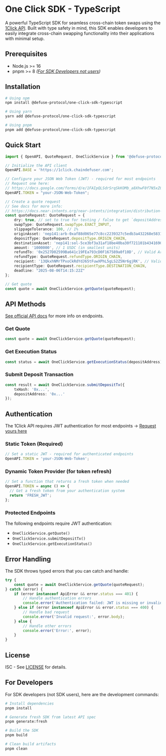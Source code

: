 # One Click SDK - TypeScript

A powerful TypeScript SDK for seamless cross-chain token swaps using the [1Click API](https://docs.near-intents.org/near-intents/integration/distribution-channels/1click-api). Built with type safety in mind, this SDK enables developers to easily integrate cross-chain swapping functionality into their applications with minimal setup.

## Prerequisites

- Node.js >= 16
- pnpm >= 8 _([For SDK Developers not users](#for-developers))_

## Installation

```bash
# Using npm
npm install @defuse-protocol/one-click-sdk-typescript

# Using yarn
yarn add @defuse-protocol/one-click-sdk-typescript

# Using pnpm
pnpm add @defuse-protocol/one-click-sdk-typescript
```

## Quick Start

```ts
import { OpenAPI, QuoteRequest, OneClickService } from '@defuse-protocol/one-click-sdk-typescript';

// Initialize the API client
OpenAPI.BASE = 'https://1click.chaindefuser.com';

// Configure your JSON Web Token (JWT) - required for most endpoints
// Request one here:
// https://docs.google.com/forms/d/e/1FAIpQLSdrSrqSkKOMb_a8XhwF0f7N5xZ0Y5CYgyzxiAuoC2g4a2N68g/viewform
OpenAPI.TOKEN = "your-JSON-Web-Token";

// Create a quote request
// See docs for more info:
// https://docs.near-intents.org/near-intents/integration/distribution-channels/1click-api#post-v0-quote
const quoteRequest: QuoteRequest = {
    dry: true, // set to true for testing / false to get `depositAddress` and execute swap
    swapType: QuoteRequest.swapType.EXACT_INPUT,
    slippageTolerance: 100, // 1%
    originAsset: 'nep141:arb-0xaf88d065e77c8cc2239327c5edb3a432268e5831.omft.near', // USDC on Arbitrum
    depositType: QuoteRequest.depositType.ORIGIN_CHAIN,
    destinationAsset: 'nep141:sol-5ce3bf3a31af18be40ba30f721101b4341690186.omft.near', // USDC on Solana
    amount: '1000000', // 1 USDC (in smallest units)
    refundTo: '0x2527D02599Ba641c19FEa793cD0F167589a0f10D', // Valid Arbitrum address
    refundType: QuoteRequest.refundType.ORIGIN_CHAIN, 
    recipient: '13QkxhNMrTPxoCkRdYdJ65tFuwXPhL5gLS2Z5Nr6gjRK', // Valid Solana Address
    recipientType: QuoteRequest.recipientType.DESTINATION_CHAIN,
    deadline: "2025-08-06T14:15:22Z"
};

// Get quote
const quote = await OneClickService.getQuote(quoteRequest);
```

## API Methods

[See official API docs](https://docs.near-intents.org/near-intents/integration/distribution-channels/1click-api) for more info on endpoints.

### Get Quote

```typescript
const quote = await OneClickService.getQuote(quoteRequest);
```

### Get Execution Status
```typescript
const status = await OneClickService.getExecutionStatus(depositAddress);
```

### Submit Deposit Transaction
```typescript
const result = await OneClickService.submitDepositTx({
    txHash: '0x...',
    depositAddress: '0x...'
});
```

## Authentication

The 1Click API requires JWT authentication for most endpoints -> [Request yours here](https://docs.google.com/forms/d/e/1FAIpQLSdrSrqSkKOMb_a8XhwF0f7N5xZ0Y5CYgyzxiAuoC2g4a2N68g/viewform) 

### Static Token (Required)

```typescript
// Set a static JWT - required for authenticated endpoints
OpenAPI.TOKEN = 'your-JSON-Web-Token';
```

### Dynamic Token Provider (for token refresh)

```typescript
// Set a function that returns a fresh token when needed
OpenAPI.TOKEN = async () => {
  // Get a fresh token from your authentication system
  return 'FRESH_JWT';
};
```

### Protected Endpoints

The following endpoints require JWT authentication:
- `OneClickService.getQuote()`
- `OneClickService.submitDepositTx()`
- `OneClickService.getExecutionStatus()`

## Error Handling

The SDK throws typed errors that you can catch and handle:

```typescript
try {
    const quote = await OneClickService.getQuote(quoteRequest);
} catch (error) {
    if (error instanceof ApiError && error.status === 401) {
        // Handle authentication errors
        console.error('Authentication failed: JWT is missing or invalid');
    } else if (error instanceof ApiError && error.status === 400) {
        // Handle bad request
        console.error('Invalid request:', error.body);
    } else {
        // Handle other errors
        console.error('Error:', error);
    }
}
```

## License

ISC - See [LICENSE](./LICENSE) for details.

## For Developers

For SDK developers (not SDK users), here are the development commands:

```bash
# Install dependencies
pnpm install

# Generate fresh SDK from latest API spec
pnpm generate:fresh

# Build the SDK
pnpm build

# Clean build artifacts
pnpm clean
``` 
